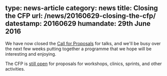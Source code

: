 type: news-article
category: news
title: Closing the CFP
url: /news/20160629-closing-the-cfp/
datestamp: 20160629
humandate: 29th June 2016
---

We have now closed the  [Call for Proposals](/cfp/) for talks, and we'll be busy over the next few weeks putting together a programme that we hope will be interesting and enjoying.

The CFP is [still open](/cfp/) for proposals for workshops, clinics, sprints, and other activities.
